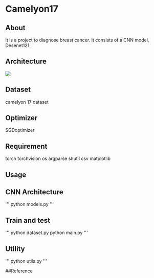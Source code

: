 # Camelyon17 #


## About
It is a project to diagnose breast cancer. It consists of a CNN model,
Desenet121. 


## Architecture
![](http://iph.kr/wiki/index.php/%ED%8C%8C%EC%9D%BC:DenseBlock.png)


## Dataset
camelyon 17 dataset


## Optimizer 
SGDoptimizer 


## Requirement
torch
torchvision
os
argparse
shutil
csv
matplotlib


## Usage


## CNN Architecture
'''
python models.py
'''


## Train and test
'''
python dataset.py
python main.py
'''


## Utility
'''
python utils.py
'''

##Reference



